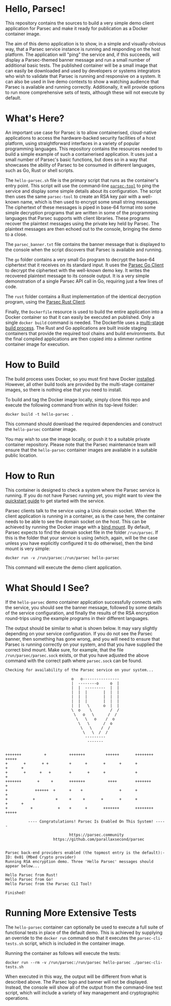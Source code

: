 # Hello, Parsec!

This repository contains the sources to build a very simple demo client application for Parsec and
make it ready for publication as a Docker container image.

The aim of this demo application is to show, in a simple and visually-obvious way, that a Parsec
service instance is running and responding on the host platform. The application will "ping" the
service and, if this succeeds, will display a Parsec-themed banner message and run a small number of
additional basic tests. The published container will be a small image that can easily be downloaded
and used by developers or systems integrators who wish to validate that Parsec is running and
responsive on a system. It can also be used in live demo contexts to show a watching audience that
Parsec is available and running correctly. Additionally, it will provide options to run more
comprehensive sets of tests, although these will not execute by default.

# What's Here?

An important use case for Parsec is to allow containerised, cloud-native applications to access the
hardware-backed security facilities of a host platform, using straightforward interfaces in a
variety of popular programming languages. This repository contains the resources needed to build a
simple example of such a containerised application. It uses just a small number of Parsec's basic
functions, but does so in a way that showcases the ability of Parsec to be consumed in different
languages, such as Go, Rust or shell scripts.

The `hello-parsec.sh` file is the primary script that runs as the container's entry point. This
script will use the command-line [`parsec-tool`](https://github.com/parallaxsecond/parsec-tool) to
ping the service and display some simple details about its configuration. The script then uses the
same `parsec-tool` to create an RSA key pair with a well-known name, which is then used to encrypt
some small string messages. The ciphertext of these messages is piped in base-64 format into some
simple decryption programs that are written in some of the programming languages that Parsec
supports with client libraries. These programs recover the plaintext messages using the private key
held by Parsec. The plaintext messages are then echoed out to the console, bringing the demo to a
close.

The `parsec_banner.txt` file contains the banner message that is displayed to the console when the
script discovers that Parsec is available and running.

The `go` folder contains a very small Go program to decrypt the base-64 ciphertext that it receives
on its standard input. It uses the [Parsec Go
Client](https://github.com/parallaxsecond/parsec-client-go) to decrypt the ciphertext with the
well-known demo key. It writes the recovered plaintext message to its console output. It is a very
simple demonstration of a single Parsec API call in Go, requiring just a few lines of code.

The `rust` folder contains a Rust implementation of the identical decryption program, using the
[Parsec Rust Client](https://github.com/parallaxsecond/parsec-client-rust).

Finally, the `Dockerfile` resource is used to build the entire application into a Docker container
so that it can easily be executed an published. Only a single `docker build` command is needed. The
Dockerfile uses a [multi-stage build
process](https://docs.docker.com/develop/develop-images/multistage-build/). The Rust and Go
applications are built inside staging containers that provide the required tool chains and build
environments. But the final compiled applications are then copied into a slimmer runtime container
image for execution.

# How to Build

The build process uses Docker, so you must first have Docker
[installed](https://docs.docker.com/get-docker/). However, all other build tools are provided by the
multi-stage container images, so there is nothing else that you need to install.

To build and tag the Docker image locally, simply clone this repo and execute the following command
from within its top-level folder:

```
docker build -t hello-parsec .
```

This command should download the required dependencies and construct the `hello-parsec` container
image.

You may wish to use the image locally, or push it to a suitable private container repository. Please
note that the Parsec maintenance team will ensure that the `hello-parsec` container images are
available in a suitable public location.

# How to Run

This container is designed to check a system where the Parsec service is running. If you do not have
Parsec running yet, you might want to view the [quickstart
guide](https://parallaxsecond.github.io/parsec-book/getting_started/index.html) to get started with
the service.

Parsec clients talk to the service using a Unix domain socket. When the client application is
running in a container, as is the case here, the container needs to be able to see the domain socket
on the host. This can be achieved by running the Docker image with a [bind
mount](https://docs.docker.com/storage/bind-mounts/). By default, Parsec expects to find the domain
socket file in the folder `/run/parsec`. If this is the folder that your service is using (which,
again, will be the case unless you have explicitly configured it to do otherwise), then the bind
mount is very simple:

```
docker run -v /run/parsec:/run/parsec hello-parsec
```

This command will execute the demo client application.

# What Should I See?

If the `hello-parsec` demo container application successfully connects with the service, you should
see the banner message, followed by some details of the service configuration, and finally the
results of the RSA encryption round-trips using the example programs in their different languages.

The output should be similar to what is shown below. It may vary slightly depending on your service
configuration. If you do not see the Parsec banner, then something has gone wrong, and you will need
to ensure that Parsec is running correctly on your system, and that you have supplied the correct
bind mount. Make sure, for example, that the file `/run/parsec/parsec.sock` exists, or that you have
adjusted the above command with the correct path where `parsec.sock` can be found.

```
Checking for availability of the Parsec service on your system... 

                             o   o----------------
                             |  --------o     o  |
                             |  |  ---------  |  |
                             |  |  |       |  |  |
                             |  |  |       |  |  |
                             |  |  |       |  |  |
                             |  |   \      o  |  |
                             \  o    \        /  /
                              \   o   \      /  /
                               \   \   o    /  o
                                \   \      /  o
                                 \   \    /  /
                                  \   \  /  /
                                   ---------
                                    -------


+++++++          +          +++++++         ++++++       ++++++++        +++++   
+       +       + +         +      +       +      +      +              +      +
+       +      +   +        +       +      +             +             +
+++++++       +     +       +++++++          ++++        +++++++      +
+            ++++++  +      +    +                +      +             +
+           +         +     +     +       +       +      +              +      +
+          +           +    +      +       +++++++       ++++++++         +++++

          ---- Congratulations! Parsec Is Enabled On This System! -----
          
                            https://parsec.community
                     https://github.com/parallaxsecond/parsec


Parsec back-end providers enabled (the topmost entry is the default):-
ID: 0x01 (Mbed Crypto provider)
Running RSA encryption demo. Three 'Hello Parsec' messages should appear below...

Hello Parsec from Rust!
Hello Parsec from Go!
Hello Parsec from the Parsec CLI Tool!

Finished!
```

# Running More Extensive Tests

The `hello-parsec` container can optionally be used to execute a full suite of functional tests in
place of the default demo. This is achieved by supplying an override to the `docker run` command so
that it executes the `parsec-cli-tests.sh` script, which is included in the container image.

Running the container as follows will execute the tests:

```
docker run --rm -v /run/parsec:/run/parsec hello-parsec ./parsec-cli-tests.sh
```

When executed in this way, the output will be different from what is described above. The Parsec
logo and banner will not be displayed. Instead, the console will show all of the output from the
command-line test script, which will include a variety of key management and cryptographic
operations.
